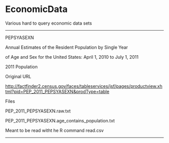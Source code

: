 EconomicData
============

Various hard to query economic data sets

---


PEPSYASEXN

Annual Estimates of the Resident Population by Single Year 

of Age and Sex for the United States: April 1, 2010 to July 1, 2011

2011 Population 

Original URL

http://factfinder2.census.gov/faces/tableservices/jsf/pages/productview.xhtml?pid=PEP_2011_PEPSYASEXN&prodType=table

Files

PEP_2011_PEPSYASEXN.raw.txt

PEP_2011_PEPSYASEXN.age_contains_population.txt

Meant to be read witht he R command read.csv

---
